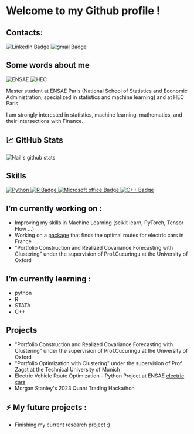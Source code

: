 # Welcome to my Github profile ! 

## Contacts: 
<div id="badges">
  <a href="https://www.linkedin.com/in/naïl-khelifa-581665220/">
    <img src="https://img.shields.io/badge/LinkedIn-blue?style=for-the-badge&logo=linkedin&logoColor=white" alt="LinkedIn Badge"/>
  </a>
  <a href="khelifa.nail@gmail.com">
    <img src="https://img.shields.io/badge/Gmail-D14836?style=for-the-badge&logo=gmail&logoColor=white" alt="gmail Badge"/>
  </a>
</div>

## Some words about me

![ENSAE](https://upload.wikimedia.org/wikipedia/commons/e/ec/LOGO-ENSAE.png) ![HEC](https://upload.wikimedia.org/wikipedia/commons/thumb/3/32/HEC_Paris.svg/langfr-2560px-HEC_Paris.svg.png) 

Master student at ENSAE Paris (National School of Statistics and Economic Administration, specialized in statistics and machine learning) and at HEC Paris.

I am strongly interested in statistics, machine learning, mathematics, and their intersections with Finance.


## :chart_with_upwards_trend: GitHub Stats 
<picture>
  <source
    srcset="https://github-readme-stats.vercel.app/api?username=NailKhelifa&show_icons=true"
    media="(prefers-color-scheme: light), (prefers-color-scheme: no-preference)"
  />
  <img src="https://github-readme-stats.vercel.app/api?username=NailKhelifa&show_icons=true&include_all_commits=true" 
  alt="Nail's github stats"/>
</picture>

## Skills 
<div id="badges">
  <a href=""><img src="https://img.shields.io/badge/Python-14354C?style=for-the-badge&logo=python&logoColor=white" alt="Python"/>
  </a>
  <a href="R">
    <img src="https://img.shields.io/badge/R-276DC3?style=for-the-badge&logo=r&logoColor=white" alt="R Badge"/>
    </a>
  <a href="Microsoft office">
    <img src="https://img.shields.io/badge/Microsoft_Office-D83B01?style=for-the-badge&logo=microsoft-office&logoColor=white" alt="Microsoft office Badge"/>
  </a>
  <a href="C++">
    <img src="https://img.shields.io/badge/C%2B%2B-00599C?style=for-the-badge&logo=c%2B%2B&logoColor=white" alt="C++ Badge"/>
    </a>
</div>

## I’m currently working on : 
- Improving my skills in Machine Learning (scikit learn, PyTorch, Tensor Flow ...) 
- Working on a [package](https://github.com/AugustinCablant/Projet_python_2A) that finds the optimal routes for electric cars in France 
- "Portfolio Construction and Realized Covariance Forecasting with Clustering" under the supervision of Prof.Cucuringu at the University of Oxford

## I’m currently learning : 
- python
- R
- STATA
- C++

## Projects
- "Portfolio Construction and Realized Covariance Forecasting with Clustering" under the supervision of Prof.Cucuringu at the University of Oxford
- "Portfolio Optimization with Clustering" under the supervision of Prof. Zagst at the  Technical University of Munich
- Electric Vehicle Route Optimization – Python Project at ENSAE [electric cars](https://github.com/AugustinCablant/PyCar)
- Morgan Stanley's 2023 Quant Trading Hackathon

## ⚡ My future projects : 
- Finishing my current research project :)



<!--
**AugustinCablant/AugustinCablant** is a ✨ _special_ ✨ repository because its `README.md` (this file) appears on your GitHub profile.

Here are some ideas to get you started:

- 🔭 I’m currently working on ...
- 🌱 I’m currently learning ...
- 👯 I’m looking to collaborate on ...
- 🤔 I’m looking for help with ...
- 💬 Ask me about ...
- 📫 How to reach me: ...
- 😄 Pronouns: ...
- ⚡ Fun fact: ...
-->
